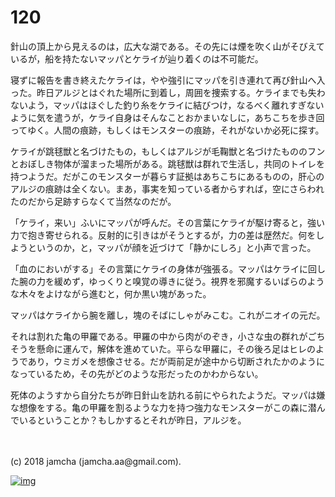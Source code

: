 # 120

針山の頂上から見えるのは，広大な湖である。その先には煙を吹く山がそびえているが，船を持たないマッパとケライが辿り着くのは不可能だ。  

寝ずに報告を書き終えたケライは，やや強引にマッパを引き連れて再び針山へ入った。昨日アルジとはぐれた場所に到着し，周囲を捜索する。ケライまでも失わないよう，マッパはほぐした釣り糸をケライに結びつけ，なるべく離れすぎないように気を遣うが，ケライ自身はそんなことおかまいなしに，あちこちを歩き回ってゆく。人間の痕跡，もしくはモンスターの痕跡，それがないか必死に探す。  

ケライが跳毬獣と名づけたもの，もしくはアルジが毛鞠獣と名づけたもののフンとおぼしき物体が溜まった場所がある。跳毬獣は群れで生活し，共同のトイレを持つようだ。だがこのモンスターが暮らす証拠はあちこちにあるものの，肝心のアルジの痕跡は全くない。まあ，事実を知っている者からすれば，空にさらわれたのだから足跡すらなくて当然なのだが。  

「ケライ，来い」ふいにマッパが呼んだ。その言葉にケライが駆け寄ると，強い力で抱き寄せられる。反射的に引きはがそうとするが，力の差は歴然だ。何をしようというのか，と，マッパが顔を近づけて「静かにしろ」と小声で言った。  

「血のにおいがする」その言葉にケライの身体が強張る。マッパはケライに回した腕の力を緩めず，ゆっくりと嗅覚の導きに従う。視界を邪魔するいばらのような木々をよけながら進むと，何か黒い塊があった。  

マッパはケライから腕を離し，塊のそばにしゃがみこむ。これがニオイの元だ。  

それは割れた亀の甲羅である。甲羅の中から肉がのぞき，小さな虫の群れがごちそうを懸命に運んで，解体を進めていた。平らな甲羅に，その後ろ足はヒレのようであり，ウミガメを想像させる。だが両前足が途中から切断されたかのようになっているため，その先がどのような形だったのかわからない。  

死体のようすから自分たちが昨日針山を訪れる前にやられたようだ。マッパは嫌な想像をする。亀の甲羅を割るような力を持つ強力なモンスターがこの森に潜んでいるということか？もしかするとそれが昨日，アルジを。  

<br>  
<br>  
(c) 2018 jamcha (jamcha.aa@gmail.com).  

[![img](http://i.creativecommons.org/l/by-nc-sa/4.0/88x31.png)](http://creativecommons.org/licenses/by-nc-sa/4.0/deed)